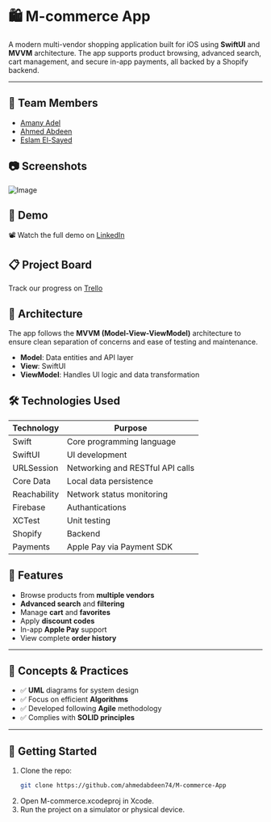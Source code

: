 # 🛍️ M-commerce App

A modern multi-vendor shopping application built for iOS using **SwiftUI** and **MVVM** architecture. The app supports product browsing, advanced search, cart management, and secure in-app payments, all backed by a Shopify backend.

---

## 👥 Team Members

- [Amany Adel](https://github.com/AmanyAdel2)
- [Ahmed Abdeen](https://github.com/ahmedabdeen74)
- [Eslam El-Sayed](https://github.com/eslamelsayed010)

## 📷 Screenshots

![Image](https://github.com/eslamelsayed010/M-commerce/blob/f5aca16a160ccf9c5d84556ddc23f42a3a7ad8b7/Frame%201.png)

## 🎥 Demo

📽️ Watch the full demo on [LinkedIn](https://www.linkedin.com/posts/eslam-elsayed-a3b183264_iosdevelopment-swiftui-shopify-activity-7346490936538861568-w9Pv?utm_source=share&utm_medium=member_desktop&rcm=ACoAAEDPLg8BBULkCm0f5lZEYq8VEACSXorKZeI)

## 📋 Project Board
Track our progress on [Trello](https://trello.com/b/Cm0fJGfg/m-commerce)

## 🧱 Architecture

The app follows the **MVVM (Model-View-ViewModel)** architecture to ensure clean separation of concerns and ease of testing and maintenance.

- **Model**: Data entities and API layer
- **View**: SwiftUI
- **ViewModel**: Handles UI logic and data transformation

## 🛠️ Technologies Used

| Technology     | Purpose                          |
|----------------|----------------------------------|
| Swift          | Core programming language        |
| SwiftUI        | UI development                   |
| URLSession     | Networking and RESTful API calls |
| Core Data      | Local data persistence           |
| Reachability   | Network status monitoring        |
| Firebase       | Authantications                  |
| XCTest         | Unit testing                     |
| Shopify        | Backend                          |
| Payments       | Apple Pay via Payment SDK        |

## 📌 Features

- Browse products from **multiple vendors**
- **Advanced search** and **filtering**
- Manage **cart** and **favorites**
- Apply **discount codes**
- In-app **Apple Pay** support
- View complete **order history**

---

## 🧠 Concepts & Practices

- ✅ **UML** diagrams for system design
- ✅ Focus on efficient **Algorithms**
- ✅ Developed following **Agile** methodology
- ✅ Complies with **SOLID principles**

---

## 🚀 Getting Started

1. Clone the repo:
   ```bash
   git clone https://github.com/ahmedabdeen74/M-commerce-App
2. Open M-commerce.xcodeproj in Xcode.
3. Run the project on a simulator or physical device.
